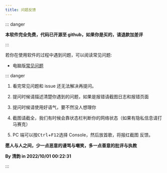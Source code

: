 ```yaml
---
title: 问题反馈
---
```


::: danger

**本软件完全免费，代码已开源至 github，如果你是买的，请退款加差评**

:::

若你在使用软件的过程中遇到问题，可以阅读常见问题:

- 电脑版[常见问题](/document/)



::: danger

1. 看完常见问题和 issue 还无法解决再提问。

2. 提问时候请描述清楚你遇到的问题，如果是报错请截图日志和报错页面

3. 提问时候请使用好语气，要不然没人想理你

4. 截图请截全，我们有时候会靠状态栏判断你的网络状态（如果有隐私信息请打马赛克）

5. PC 端可以按<kbd>Ctrl</kbd>+<kbd>F12</kbd>选择 Console，然后放首歌，将报红截图
   反馈。

**愿人与人之间，少一点恶意的谩骂与嘲笑，多一点善意的批评与执教**

**By 清韵 in 2022/10/01 00:22:31**

:::
